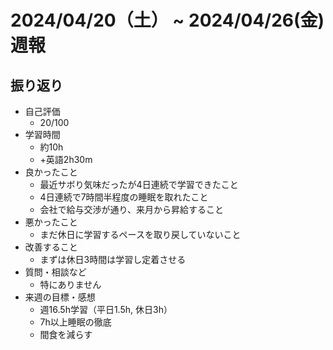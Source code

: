 # 2024/04/20（土） ~ 2024/04/26(金) 週報

## 振り返り

- 自己評価
  - 20/100
- 学習時間
  - 約10h
  - +英語2h30m
- 良かったこと
  - 最近サボり気味だったが4日連続で学習できたこと
  - 4日連続で7時間半程度の睡眠を取れたこと
  - 会社で給与交渉が通り、来月から昇給すること
- 悪かったこと
  - まだ休日に学習するペースを取り戻していないこと
- 改善すること
  - まずは休日3時間は学習し定着させる
- 質問・相談など
  - 特にありません
- 来週の目標・感想
  - 週16.5h学習（平日1.5h, 休日3h）
  - 7h以上睡眠の徹底
  - 間食を減らす
